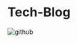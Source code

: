 # Tech-Blog
![github](https://user-images.githubusercontent.com/98457577/167691460-cb5db53a-fb46-4634-a221-87444c72be53.jpeg)
